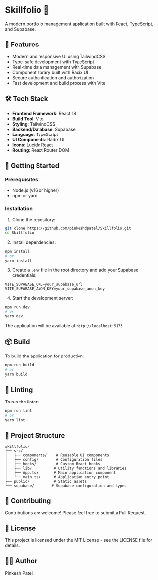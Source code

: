 # Skillfolio 🚀

A modern portfolio management application built with React, TypeScript, and Supabase.

## 🌟 Features

- Modern and responsive UI using TailwindCSS
- Type-safe development with TypeScript
- Real-time data management with Supabase
- Component library built with Radix UI
- Secure authentication and authorization
- Fast development and build process with Vite

## 🛠️ Tech Stack

- **Frontend Framework**: React 18
- **Build Tool**: Vite
- **Styling**: TailwindCSS
- **Backend/Database**: Supabase
- **Language**: TypeScript
- **UI Components**: Radix UI
- **Icons**: Lucide React
- **Routing**: React Router DOM

## 🚀 Getting Started

### Prerequisites

- Node.js (v16 or higher)
- npm or yarn

### Installation

1. Clone the repository:
```bash
git clone https://github.com/pinkeshdpatel/Skillfolio.git
cd Skillfolio
```

2. Install dependencies:
```bash
npm install
# or
yarn install
```

3. Create a `.env` file in the root directory and add your Supabase credentials:
```env
VITE_SUPABASE_URL=your_supabase_url
VITE_SUPABASE_ANON_KEY=your_supabase_anon_key
```

4. Start the development server:
```bash
npm run dev
# or
yarn dev
```

The application will be available at `http://localhost:5173`

## 📦 Build

To build the application for production:

```bash
npm run build
# or
yarn build
```

## 🧪 Linting

To run the linter:

```bash
npm run lint
# or
yarn lint
```

## 📝 Project Structure

```
skillfolio/
├── src/
│   ├── components/    # Reusable UI components
│   ├── config/        # Configuration files
│   ├── hooks/         # Custom React hooks
│   ├── lib/          # Utility functions and libraries
│   ├── App.tsx       # Main application component
│   └── main.tsx      # Application entry point
├── public/           # Static assets
└── supabase/        # Supabase configuration and types
```

## 🤝 Contributing

Contributions are welcome! Please feel free to submit a Pull Request.

## 📄 License

This project is licensed under the MIT License - see the LICENSE file for details.

## 👨‍💻 Author

Pinkesh Patel 
